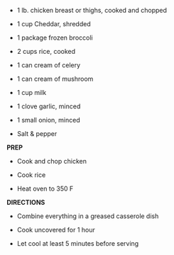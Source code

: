 -   1 lb. chicken breast or thighs, cooked and chopped

-   1 cup Cheddar, shredded

-   1 package frozen broccoli

-   2 cups rice, cooked

-   1 can cream of celery

-   1 can cream of mushroom

-   1 cup milk

-   1 clove garlic, minced

-   1 small onion, minced

-   Salt & pepper

**PREP**

-   Cook and chop chicken

-   Cook rice

-   Heat oven to 350 F

**DIRECTIONS**

-   Combine everything in a greased casserole dish

-   Cook uncovered for 1 hour

-   Let cool at least 5 minutes before serving
